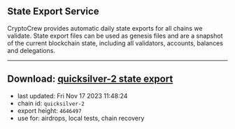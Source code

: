 ## State Export Service
CryptoCrew provides automatic daily state exports for all chains we validate. State export files can be used as genesis files and are a snapshot of the current blockchain state, including all validators, accounts, balances and delegations.

---
**Download: [quicksilver-2 state export](https://dl.ccvalidators.com/SERVICE/quicksilver/quicksilver-2_export_4646497.json)**
---

- last updated: Fri Nov 17 2023 11:48:24
- chain id: `quicksilver-2`
- export height: `4646497`
- use for: airdrops, local tests, chain recovery
